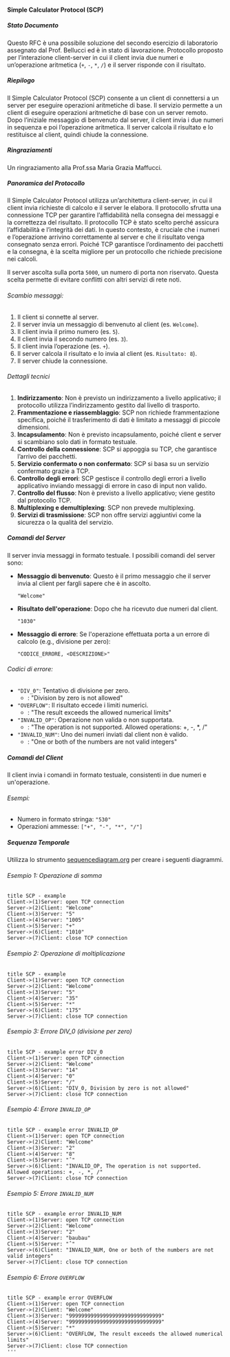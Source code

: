 #### Simple Calculator Protocol (SCP)

##### Stato Documento
Questo RFC è una possibile soluzione del secondo esercizio di laboratorio assegnato dal Prof. Bellucci ed è in stato di lavorazione. Protocollo proposto per l’interazione client-server in cui il client invia due numeri e un’operazione aritmetica (`+`, `-`, `*`, `/`) e il server risponde con il risultato.

##### Riepilogo
Il Simple Calculator Protocol (SCP) consente a un client di connettersi a un server per eseguire operazioni aritmetiche di base. Il servizio permette a un client di eseguire operazioni aritmetiche di base con un server remoto. Dopo l’iniziale messaggio di benvenuto dal server, il client invia i due numeri in sequenza e poi l’operazione aritmetica. Il server calcola il risultato e lo restituisce al client, quindi chiude la connessione.

##### Ringraziamenti
Un ringraziamento alla Prof.ssa Maria Grazia Maffucci.

##### Panoramica del Protocollo
Il Simple Calculator Protocol utilizza un’architettura client-server, in cui il client invia richieste di calcolo e il server le elabora. Il protocollo sfrutta una connessione TCP per garantire l’affidabilità nella consegna dei messaggi e la correttezza del risultato. Il protocollo TCP è stato scelto perché assicura l’affidabilità e l’integrità dei dati. In questo contesto, è cruciale che i numeri e l’operazione arrivino correttamente al server e che il risultato venga consegnato senza errori. Poiché TCP garantisce l’ordinamento dei pacchetti e la consegna, è la scelta migliore per un protocollo che richiede precisione nei calcoli.

Il server ascolta sulla porta `5000`, un numero di porta non riservato. Questa scelta permette di evitare conflitti con altri servizi di rete noti.

###### Scambio messaggi:
1. Il client si connette al server.
2. Il server invia un messaggio di benvenuto al client (es. `Welcome`).
3. Il client invia il primo numero (es. `5`).
4. Il client invia il secondo numero (es. `3`).
5. Il client invia l’operazione (es. `+`).
6. Il server calcola il risultato e lo invia al client (es. `Risultato: 8`).
7. Il server chiude la connessione.

###### Dettagli tecnici
1. **Indirizzamento**: Non è previsto un indirizzamento a livello applicativo; il protocollo utilizza l’indirizzamento gestito dal livello di trasporto.
2. **Frammentazione e riassemblaggio**: SCP non richiede frammentazione specifica, poiché il trasferimento di dati è limitato a messaggi di piccole dimensioni.
3. **Incapsulamento**: Non è previsto incapsulamento, poiché client e server si scambiano solo dati in formato testuale.
4. **Controllo della connessione**: SCP si appoggia su TCP, che garantisce l’arrivo dei pacchetti.
5. **Servizio confermato o non confermato**: SCP si basa su un servizio confermato grazie a TCP.
6. **Controllo degli errori**: SCP gestisce il controllo degli errori a livello applicativo inviando messaggi di errore in caso di input non valido.
7. **Controllo del flusso**: Non è previsto a livello applicativo; viene gestito dal protocollo TCP.
8. **Multiplexing e demultiplexing**: SCP non prevede multiplexing.
9. **Servizi di trasmissione**: SCP non offre servizi aggiuntivi come la sicurezza o la qualità del servizio.

##### Comandi del Server
Il server invia messaggi in formato testuale. I possibili comandi del server sono:

- **Messaggio di benvenuto**: Questo è il primo messaggio che il server invia al client per fargli sapere che è in ascolto.

    ```text
    "Welcome"
    ```

- **Risultato dell'operazione**: Dopo che ha ricevuto due numeri dal client.

    ```text
    "1030"
    ```

- **Messaggio di errore**: Se l'operazione effettuata porta a un errore di calcolo (e.g., divisione per zero):

    ```text
    "CODICE_ERRORE, <DESCRIZIONE>"
    ```

###### Codici di errore:
- `"DIV_0"`: Tentativo di divisione per zero.
  - <DESCRIZIONE>: "Division by zero is not allowed"
- `"OVERFLOW"`: Il risultato eccede i limiti numerici.
  - <DESCRIZIONE>: "The result exceeds the allowed numerical limits"
- `"INVALID_OP"`: Operazione non valida o non supportata.
  - <DESCRIZIONE>: "The operation is not supported. Allowed operations: +, -, *, /"
- `"INVALID_NUM"`: Uno dei numeri inviati dal client non è valido.
  - <DESCRIZIONE>: "One or both of the numbers are not valid integers"

##### Comandi del Client
Il client invia i comandi in formato testuale, consistenti in due numeri e un'operazione.

###### Esempi:
- Numero in formato stringa: `"530"`
- Operazioni ammesse: `["+", "-", "*", "/"]`

##### Sequenza Temporale
Utilizza lo strumento [sequencediagram.org](https://sequencediagram.org/) per creare i seguenti diagrammi.

###### Esempio 1: Operazione di somma
```plaintext
title SCP - example
Client->(1)Server: open TCP connection
Server->(2)Client: "Welcome"
Client->(3)Server: "5"
Client->(4)Server: "1005"
Client->(5)Server: "+"
Server->(6)Client: "1010"
Server->(7)Client: close TCP connection
```

###### Esempio 2: Operazione di moltiplicazione
```plaintext
title SCP - example
Client->(1)Server: open TCP connection
Server->(2)Client: "Welcome"
Client->(3)Server: "5"
Client->(4)Server: "35"
Client->(5)Server: "*"
Server->(6)Client: "175"
Server->(7)Client: close TCP connection
```

###### Esempio 3: Errore DIV_0 (divisione per zero)
```plaintext
title SCP - example error DIV_0
Client->(1)Server: open TCP connection
Server->(2)Client: "Welcome"
Client->(3)Server: "14"
Client->(4)Server: "0"
Client->(5)Server: "/"
Server->(6)Client: "DIV_0, Division by zero is not allowed"
Server->(7)Client: close TCP connection
```

###### Esempio 4: Errore `INVALID_OP`
```plaintext
title SCP - example error INVALID_OP
Client->(1)Server: open TCP connection
Server->(2)Client: "Welcome"
Client->(3)Server: "2"
Client->(4)Server: "8"
Client->(5)Server: "ˆ"
Server->(6)Client: "INVALID_OP, The operation is not supported. Allowed operations: +, -, *, /"
Server->(7)Client: close TCP connection
```

###### Esempio 5: Errore `INVALID_NUM`
```plaintext
title SCP - example error INVALID_NUM
Client->(1)Server: open TCP connection
Server->(2)Client: "Welcome"
Client->(3)Server: "2"
Client->(4)Server: "baubau"
Client->(5)Server: "ˆ"
Server->(6)Client: "INVALID_NUM, One or both of the numbers are not valid integers"
Server->(7)Client: close TCP connection
```

###### Esempio 6: Errore `OVERFLOW`
```plaintext
title SCP - example error OVERFLOW
Client->(1)Server: open TCP connection
Server->(2)Client: "Welcome"
Client->(3)Server: "999999999999999999999999999999"
Client->(4)Server: "999999999999999999999999999999"
Client->(5)Server: "*"
Server->(6)Client: "OVERFLOW, The result exceeds the allowed numerical limits"
Server->(7)Client: close TCP connection
'''